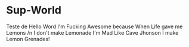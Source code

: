 # Sup-World
Teste de Hello Word
I'm Fucking Awesome because
When Life gave me Lemons /n
I don't make Lemonade
I'm Mad Like Cave Jhonson
I make Lemon Grenades!

